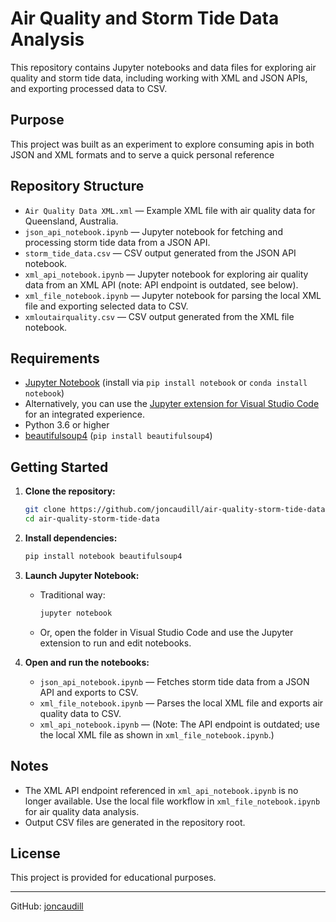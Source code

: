 # Air Quality and Storm Tide Data Analysis

This repository contains Jupyter notebooks and data files for exploring air quality and storm tide data, including working with XML and JSON APIs, and exporting processed data to CSV.

## Purpose

This project was built as an experiment to explore consuming apis in both JSON and XML formats and to serve a quick personal reference

## Repository Structure

- `Air Quality Data XML.xml` — Example XML file with air quality data for Queensland, Australia.
- `json_api_notebook.ipynb` — Jupyter notebook for fetching and processing storm tide data from a JSON API.
- `storm_tide_data.csv` — CSV output generated from the JSON API notebook.
- `xml_api_notebook.ipynb` — Jupyter notebook for exploring air quality data from an XML API (note: API endpoint is outdated, see below).
- `xml_file_notebook.ipynb` — Jupyter notebook for parsing the local XML file and exporting selected data to CSV.
- `xmloutairquality.csv` — CSV output generated from the XML file notebook.

## Requirements

- [Jupyter Notebook](https://jupyter.org/install) (install via `pip install notebook` or `conda install notebook`)
- Alternatively, you can use the [Jupyter extension for Visual Studio Code](https://marketplace.visualstudio.com/items?itemName=ms-toolsai.jupyter) for an integrated experience.
- Python 3.6 or higher
- [beautifulsoup4](https://pypi.org/project/beautifulsoup4/) (`pip install beautifulsoup4`)

## Getting Started

1. **Clone the repository:**
   ```sh
   git clone https://github.com/joncaudill/air-quality-storm-tide-data.git
   cd air-quality-storm-tide-data
   ```

2. **Install dependencies:**
   ```sh
   pip install notebook beautifulsoup4
   ```

3. **Launch Jupyter Notebook:**
   - Traditional way:
     ```sh
     jupyter notebook
     ```
   - Or, open the folder in Visual Studio Code and use the Jupyter extension to run and edit notebooks.

4. **Open and run the notebooks:**
   - `json_api_notebook.ipynb` — Fetches storm tide data from a JSON API and exports to CSV.
   - `xml_file_notebook.ipynb` — Parses the local XML file and exports air quality data to CSV.
   - `xml_api_notebook.ipynb` — (Note: The API endpoint is outdated; use the local XML file as shown in `xml_file_notebook.ipynb`.)

## Notes

- The XML API endpoint referenced in `xml_api_notebook.ipynb` is no longer available. Use the local file workflow in `xml_file_notebook.ipynb` for air quality data analysis.
- Output CSV files are generated in the repository root.

## License

This project is provided for educational purposes.

---

GitHub: [joncaudill](https://github.com/joncaudill)